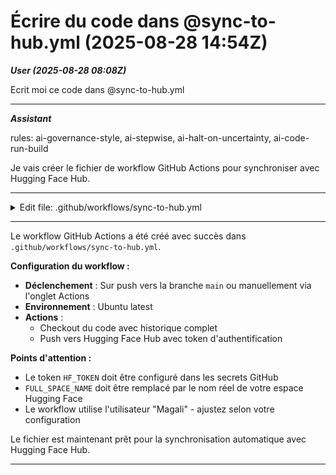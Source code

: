 <!-- Generated by SpecStory -->

# Écrire du code dans @sync-to-hub.yml (2025-08-28 14:54Z)

_**User (2025-08-28 08:08Z)**_

Ecrit moi ce code dans @sync-to-hub.yml 

---

_**Assistant**_

rules: ai-governance-style, ai-stepwise, ai-halt-on-uncertainty, ai-code-run-build

Je vais créer le fichier de workflow GitHub Actions pour synchroniser avec Hugging Face Hub.


---

<details><summary>Edit file: .github/workflows/sync-to-hub.yml</summary>

Je crée le workflow GitHub Actions pour synchroniser le projet avec Hugging Face Hub

**Chunk 1**
Lines added: 19, lines removed: 1

```diff
@@ -1,1 +1,19 @@
- 
+ name: Sync to Hugging Face hub
+ on:
+   push:
+     branches: [main]
+   # to run this workflow manually from the Actions tab
+   workflow_dispatch:
+ 
+ jobs:
+   sync-to-hub:
+     runs-on: ubuntu-latest
+     steps:
+       - uses: actions/checkout@v2
+         with:
+           fetch-depth: 0
+       - name: Push to hub
+         env:
+           HF_TOKEN: ${{ secrets.HF_TOKEN }}
+         run: git push https://Magali:$HF_TOKEN@huggingface.co/spaces/FULL_SPACE_NAME main
+ 
```

</details>

---

Le workflow GitHub Actions a été créé avec succès dans `.github/workflows/sync-to-hub.yml`.

**Configuration du workflow :**

- **Déclenchement** : Sur push vers la branche `main` ou manuellement via l'onglet Actions
- **Environnement** : Ubuntu latest
- **Actions** : 
  - Checkout du code avec historique complet
  - Push vers Hugging Face Hub avec token d'authentification

**Points d'attention :**
- Le token `HF_TOKEN` doit être configuré dans les secrets GitHub
- `FULL_SPACE_NAME` doit être remplacé par le nom réel de votre espace Hugging Face
- Le workflow utilise l'utilisateur "Magali" - ajustez selon votre configuration

Le fichier est maintenant prêt pour la synchronisation automatique avec Hugging Face Hub.

---

